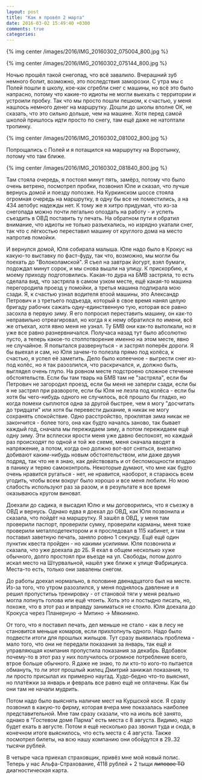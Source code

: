 ```yaml
---
layout: post
title: "Как я провёл 2 марта"
date: 2016-03-02 15:49:40 +0300
comments: true
categories: 
---
```


{% img center /images/2016/IMG_20160302_075004_800.jpg %}

{% img center /images/2016/IMG_20160302_075144_800.jpg %}

Ночью прошёл такой снегопад, что всё завалило. Вчерашний зуб немного болит, возможно, это последствия заморозки. С утра мы с Полей пошли в школу, кое-как сгребли снег с машины, но всё это было напрасно, потому что какие-то идиоты не могли выехать с территории и устроили пробку. Так что мы просто пошли пешком, к счастью, у меня нашлось немного денег на маршрутку. Дошли до школы вполне ОК, не сказать, что это сильно дольше, чем на машине. Хотя перед самой школой пришлось идти просто по снегу, там ещё даже не натоптали тропинку. 

{% img center /images/2016/IMG_20160302_081002_800.jpg %}

Попрощались с Полей и я потащился на маршрутку на Воротынку, потому что там ближе. 

{% img center /images/2016/IMG_20160302_081840_800.jpg %}

Там стояла очередь, я постоял минут пять, замёрз, потому что было очень ветрено, посмотрел пробки, позвонил Юле и сказал, что лучше вернусь домой и поезду попозже. На Куркинском шоссе стояла огромная очередь на маршрутку, в одну бы все не поместились, а на 434 автобус надежды нет. К тому же я хитро придумал, что из-за снегопада можно почти легально опоздать на работу - и успеть съездить в ОВД поставить ту печать. На обратном пути я обратил внимание, что идиоты не только разъехались, но изрядно укатали снег, так что с лёгкостью переставил машину от круглого дома на место напротив помойки.

И вернулся домой, Юля собирала малыша. Юле надо было в Крокус на какую-то выставку по фаст-фуду, так что, возможно, мы могли бы поехать до "Волоколамской". Я съел на завтрак йогурт, взял бумаги, подождал минут сорок, и мы снова вышли на улицу. К прискорбию, к моему приходу подготовились. Какая-то дура на БМВ застряла, то есть сделала вид, что застряла в самом узком месте, ещё какая-то машина перегородила проезд у помойки, а третья машина подпирала мою сзади. Я, к счастью узнал водителя втоой машины, это Александр Петрович и з третьего подъезда, который в свое время нанял целую бригаду рабочих сажать одну-единственную тую, которая все равно засохла в первую зиму. Я его попросил переставить машину, он как-то неправильно отреагировал, но когда я к нему обратился по имени, всё же отъехал, хотя явно меня не узнал. Ту БМВ они как-то вытолкали, но я уже все равно разнервничался. Получаса назад тут было абсолютно пусто, а теперь какое-то столпотворение именно на этом месте, явно не случайное. Я попытался развернуться - и застрял поперёк дороги. Я бы выехал и сам, но Юля зачем-то полезла прямо под колёса, к счастью, я успел её заметить. Дело было копеечное - выгрести снег из-под колёс, но я так разозлился, что раскричался, и, должно быть, выглядел очень глупо. На ровном месте подстроено сложное стечение обстоятельств. Если бы там тварь на БМВ там не "застряла", если бы Петрович не загородил проезд, если бы меня не заперли сзади, если бы я не застрял при развороте, если бы Юля не лезла под колёса - если бы хотя бы чего-нибудь одного не случилось, всё прошло бы гладко, но когда помехи сыплются одна за другой быстрее, чем я могу "досчитать до тридцати" или хотя бы перевести дыхание, я никак не могу сохранять спокойствие. Одно расстройство, проклятая зима никак не закончится - более того, она как будто началсь заново, так бывает каждый год, сначала мы пережидаем зиму, а потом пережидаем ещё одну зиму. Эти всплески ярости меня уже давно беспокоят, но каждый раз происходят по одной и той же схеме, меня сначала вводят в напряжение, а потом, когда оно должно вот-вот сняться, внезапно добивают каким-нибудь новым обстоятельством, или даже двумя подряд, так что не я знаю, как действовать и от беспомощности впадаю в панику и теряю самоконтроль. Некоторые думают, что мне как будто очень нравится ругаться - нет, не нравится, наоборот, я стараюсь всем угодить, чтобы всем вокруг было хорошо и все меня любили. Но мою слабость используют раз за разом, и в результате я все время оказываюсь кругом виноват.

Доехали до садика, я высадил Юлю и мы договорились, что я съезжу в ОВД и вернусь. Однако едва я доехал до ОВД, как Юля позвонила и сказала, что пойдёт на маршрутку. Я зашёл в ОВД, у меня там проверили паспорт, проверили сумку, проверили карманы, меня тоже проверили металлодетектором и я проследовал в 115 кабинет, и там поставил заветную печать, заняло ровно 1 секунду. Ещё ещё один пунктик квеста пройден - но какими усилиями. Юля позвонила и сказала, что уже доехала до 2Б. Я ехал в общем несколько хуже обычного, долго простоял при въезде на ул. Свободы, потом долго искал место на Штурвальной, нашёл уже ближе к улице Фабрициуса. Места-то есть, только они завалены снегом. 

До работы доехал нормально, в половине двенадцатого был на месте. Из-за того, что утром разозлился, у меня поднялось давление и я решил пропуститьь тренировку - от становой тяги у меня реально могла лопнуть голова или ещё чтонть. Хоть это и постыдно писать, но, похоже, что в этот раз и вправду заниматься не стоило. Юля доехала до Крокуса через Планерную -> Митино -> Мякинино.

От того, что я поставил печать, дел меньше не стало - как в лесу не становится меньше комаров, если прихлопнуть одного. Надо было подвести итоги для прошлых жильцов. Тут сразу выявилась проблема - мало того, что они не передали показания за январь, так ещё и управляющая компания пропустила показания за декабрь. Вдобавок почему-то в этот раз у них получилось огромное потребление всего, втрое больше обычного. Я даже не знаю, то ли кто-то кого-то пытается обмануть, то ли этот прошлый жилец Дмитрий занижал показания, то ли просто присылал их примерно наугад. Худо-бедно что-то выяснил, но платёжки за январь и февраль все равно ещё не оплачены. Как бы они там не начали мудрить.

Потом надо было выяснять наличие мест на Куршской косе. Я сразу позвонил в какую-то фирму, которая вчера мне показалась наиболее представительной. Мне там сразу сказали, что на июль всё занято, однако в "Гостевом доме Парма" есть места с 8 августа. Видимо, надо будет ехать в августе. Потом я ещё несколько раз звонил туда и сюда, в конечном итоге выяснилось, что есть места с 4 августа. Также посмотрел билеты, на всю нашу компанию они обойдутся в 29..32 тысячи рублей.

В четыре часа приехал страховщик, привёз мне мой новый полис. Теперь у нас Альфа-Страхование, 4118 рублей + 2 тыщи ~~липовое ТО~~  диагностическая карта. 